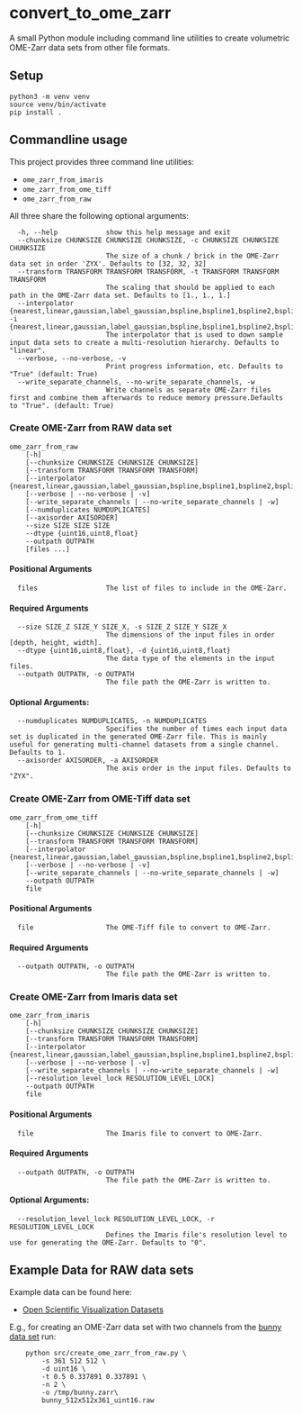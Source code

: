 # convert_to_ome_zarr
A small Python module including command line utilities to create volumetric OME-Zarr data sets from other file formats.

## Setup
```
python3 -m venv venv
source venv/bin/activate
pip install .
```

## Commandline usage

This project provides three command line utilities:
 * `ome_zarr_from_imaris`
 * `ome_zarr_from_ome_tiff`
 * `ome_zarr_from_raw`

All three share the following optional arguments:
```
  -h, --help            show this help message and exit
  --chunksize CHUNKSIZE CHUNKSIZE CHUNKSIZE, -c CHUNKSIZE CHUNKSIZE CHUNKSIZE
                        The size of a chunk / brick in the OME-Zarr data set in order 'ZYX'. Defaults to [32, 32, 32]
  --transform TRANSFORM TRANSFORM TRANSFORM, -t TRANSFORM TRANSFORM TRANSFORM
                        The scaling that should be applied to each path in the OME-Zarr data set. Defaults to [1., 1., 1.]
  --interpolator {nearest,linear,gaussian,label_gaussian,bspline,bspline1,bspline2,bspline3,bspline4,bspline5,hamming,cosine,welch,lanczos,blackman,bspline_resampler,bspline_resampler_order1,bspline_resampler_order2,bspline_resampler_order3,bspline_resampler_order4,bspline_resampler_order5}, -i {nearest,linear,gaussian,label_gaussian,bspline,bspline1,bspline2,bspline3,bspline4,bspline5,hamming,cosine,welch,lanczos,blackman,bspline_resampler,bspline_resampler_order1,bspline_resampler_order2,bspline_resampler_order3,bspline_resampler_order4,bspline_resampler_order5}
                        The interpolator that is used to down sample input data sets to create a multi-resolution hierarchy. Defaults to "linear".
  --verbose, --no-verbose, -v
                        Print progress information, etc. Defaults to "True" (default: True)
  --write_separate_channels, --no-write_separate_channels, -w
                        Write channels as separate OME-Zarr files first and combine them afterwards to reduce memory pressure.Defaults to "True". (default: True)
```

### Create OME-Zarr from RAW data set
```
ome_zarr_from_raw 
    [-h]
    [--chunksize CHUNKSIZE CHUNKSIZE CHUNKSIZE]
    [--transform TRANSFORM TRANSFORM TRANSFORM]
    [--interpolator {nearest,linear,gaussian,label_gaussian,bspline,bspline1,bspline2,bspline3,bspline4,bspline5,hamming,cosine,welch,lanczos,blackman,bspline_resampler,bspline_resampler_order1,bspline_resampler_order2,bspline_resampler_order3,bspline_resampler_order4,bspline_resampler_order5}]
    [--verbose | --no-verbose | -v]
    [--write_separate_channels | --no-write_separate_channels | -w]
    [--numduplicates NUMDUPLICATES]
    [--axisorder AXISORDER]
    --size SIZE SIZE SIZE
    --dtype {uint16,uint8,float}
    --outpath OUTPATH
    [files ...]
```

#### Positional Arguments
```
  files                 The list of files to include in the OME-Zarr.
```

#### Required Arguments
```
  --size SIZE_Z SIZE_Y SIZE_X, -s SIZE_Z SIZE_Y SIZE_X
                        The dimensions of the input files in order [depth, height, width].
  --dtype {uint16,uint8,float}, -d {uint16,uint8,float}
                        The data type of the elements in the input files.
  --outpath OUTPATH, -o OUTPATH
                        The file path the OME-Zarr is written to.
```

#### Optional Arguments:
```
  --numduplicates NUMDUPLICATES, -n NUMDUPLICATES
                        Specifies the number of times each input data set is duplicated in the generated OME-Zarr file. This is mainly useful for generating multi-channel datasets from a single channel. Defaults to 1.
  --axisorder AXISORDER, -a AXISORDER
                        The axis order in the input files. Defaults to "ZYX".
```

### Create OME-Zarr from OME-Tiff data set
```
ome_zarr_from_ome_tiff
    [-h]
    [--chunksize CHUNKSIZE CHUNKSIZE CHUNKSIZE]
    [--transform TRANSFORM TRANSFORM TRANSFORM]
    [--interpolator {nearest,linear,gaussian,label_gaussian,bspline,bspline1,bspline2,bspline3,bspline4,bspline5,hamming,cosine,welch,lanczos,blackman,bspline_resampler,bspline_resampler_order1,bspline_resampler_order2,bspline_resampler_order3,bspline_resampler_order4,bspline_resampler_order5}]
    [--verbose | --no-verbose | -v]
    [--write_separate_channels | --no-write_separate_channels | -w]
    --outpath OUTPATH
    file
```

#### Positional Arguments
```
  file                  The OME-Tiff file to convert to OME-Zarr.
```

#### Required Arguments
```
  --outpath OUTPATH, -o OUTPATH
                        The file path the OME-Zarr is written to.
```


### Create OME-Zarr from Imaris data set
```
ome_zarr_from_imaris
    [-h]
    [--chunksize CHUNKSIZE CHUNKSIZE CHUNKSIZE]
    [--transform TRANSFORM TRANSFORM TRANSFORM]
    [--interpolator {nearest,linear,gaussian,label_gaussian,bspline,bspline1,bspline2,bspline3,bspline4,bspline5,hamming,cosine,welch,lanczos,blackman,bspline_resampler,bspline_resampler_order1,bspline_resampler_order2,bspline_resampler_order3,bspline_resampler_order4,bspline_resampler_order5}]
    [--verbose | --no-verbose | -v]
    [--write_separate_channels | --no-write_separate_channels | -w]
    [--resolution_level_lock RESOLUTION_LEVEL_LOCK]
    --outpath OUTPATH
    file
```

#### Positional Arguments
```
  file                  The Imaris file to convert to OME-Zarr.
```

#### Required Arguments
```
  --outpath OUTPATH, -o OUTPATH
                        The file path the OME-Zarr is written to.
```

#### Optional Arguments:
```
  --resolution_level_lock RESOLUTION_LEVEL_LOCK, -r RESOLUTION_LEVEL_LOCK
                        Defines the Imaris file's resolution level to use for generating the OME-Zarr. Defaults to "0".
```

## Example Data for RAW data sets
Example data can be found here:
 - [Open Scientific Visualization Datasets](https://klacansky.com/open-scivis-datasets/)

E.g., for creating an OME-Zarr data set with two channels from the [bunny data set](http://cdn.klacansky.com/open-scivis-datasets/bunny/bunny_512x512x361_uint16.raw) run:
```
    python src/create_ome_zarr_from_raw.py \
        -s 361 512 512 \
        -d uint16 \
        -t 0.5 0.337891 0.337891 \
        -n 2 \
        -o /tmp/bunny.zarr\
        bunny_512x512x361_uint16.raw
```
